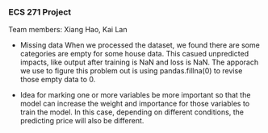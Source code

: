 ### ECS 271 Project

Team members: Xiang Hao, Kai Lan


- Missing data
When we processed the dataset, we found there are some categories are empty for some house data. This casued unpredicted impacts, like output after training is NaN and loss is NaN. The apporach we use to figure this problem out is using pandas.fillna(0) to revise those empty data to 0.

- Idea for marking one or more variables be more important so that the model can increase the weight and importance for those variables to train the model. In this case, depending on different conditions, the predicting price will also be different.